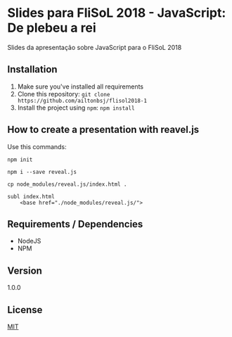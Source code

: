 # Slides para FliSoL 2018 - JavaScript: De plebeu a rei

Slides da apresentação sobre JavaScript para o FliSoL 2018

## Installation

1. Make sure you've installed all requirements
2. Clone this repository:
  `git clone https://github.com/ailtonbsj/flisol2018-1`
3. Install the project using `npm`:
  `npm install`

## How to create a presentation with reavel.js

Use this commands:

```
npm init

npm i --save reveal.js

cp node_modules/reveal.js/index.html .

subl index.html
	<base href="./node_modules/reveal.js/">
```


## Requirements / Dependencies

* NodeJS
* NPM

## Version

1.0.0

## License

[MIT](LICENSE)